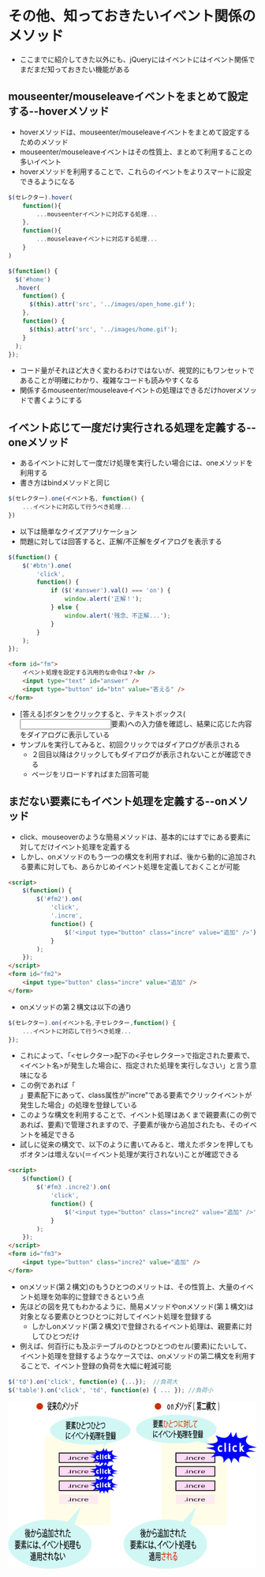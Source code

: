 # その他、知っておきたいイベント関係のメソッド

* ここまでに紹介してきた以外にも、jQueryにはイベントにはイベント関係でまだまだ知っておきたい機能がある

## mouseenter/mouseleaveイベントをまとめて設定する--hoverメソッド

* hoverメソッドは、mouseenter/mouseleaveイベントをまとめて設定するためのメソッド
* mouseenter/mouseleaveイベントはその性質上、まとめて利用することの多いイベント
* hoverメソッドを利用することで、これらのイベントをよりスマートに設定できるようになる

```js
$(セレクター).hover(
	function(){
    	...mouseenterイベントに対応する処理...
    },
    function(){
    	...mouseleaveイベントに対応する処理...
    }
)
```

```js
$(function() {
  $('#home')
  .hover(
    function() {
      $(this).attr('src', '../images/open_home.gif');
    },
    function() {
      $(this).attr('src', '../images/home.gif');
    }
  );
});
```

* コード量がそれほど大きく変わるわけではないが、視覚的にもワンセットであることが明確にわかり、複雑なコードも読みやすくなる
* 関係するmouseenter/mouseleaveイベントの処理はできるだけhoverメソッドで書くようにする

## イベント応じて一度だけ実行される処理を定義する--oneメソッド

* あるイベントに対して一度だけ処理を実行したい場合には、oneメソッドを利用する
* 書き方はbindメソッドと同じ

```js
$(セレクター).one(イベント名, function() {
	...イベントに対応して行うべき処理...
})
```

* 以下は簡単なクイズアプリケーション
* 問題に対しては回答すると、正解/不正解をダイアログを表示する

```js
$(function() {
    $('#btn').one(
        'click',
        function() {
            if ($('#answer').val() === 'on') {
                window.alert('正解！');
            } else {
                window.alert('残念、不正解...');
            }
        }
    );
});
```

```html
<form id="fm">
    イベント処理を設定する汎用的な命令は？<br />
    <input type="text" id="answer" />
    <input type="button" id="btn" value="答える" />
</form>
```

* [答える]ボタンをクリックすると、テキストボックス(<input id="answer">要素)への入力値を確認し、結果に応じた内容をダイアログに表示している
* サンプルを実行してみると、初回クリックではダイアログが表示される
    * ２回目以降はクリックしてもダイアログが表示されないことが確認できる
    * ページをリロードすればまた回答可能
    
## まだない要素にもイベント処理を定義する--onメソッド

* click、mouseoverのような簡易メソッドは、基本的にはすでにある要素に対してだけイベント処理を定義する
* しかし、onメソッドのもう一つの構文を利用すれば、後から動的に追加される要素に対しても、あらかじめイベント処理を定義しておくことが可能

```html
<script>
    $(function() {
        $('#fm2').on(
            'click',
            '.incre',
            function() {
                $('<input type="button" class="incre" value="追加" />').appendTo('#fm2');
            }
        );
    });
</script>
<form id="fm2">
    <input type="button" class="incre" value="追加" />
</form>
```

* onメソッドの第２構文は以下の通り

```js
$(セレクター).on(イベント名,子セレクター,function() {
	...イベントに対応して行うべき処理...
});
```

* これによって、「<セレクター>配下の<子セレクター>で指定された要素で、<イベント名>が発生した場合に、指定された処理を実行しなさい」と言う意味になる
* この例であれば「<form id="fm">」要素配下にあって、class属性が"incre"である要素でクリックイベントが発生した場合」の処理を登録している
* このような構文を利用することで、イベント処理はあくまで親要素(この例であれば、<form id="fm">要素)で管理されますので、子要素が後から追加されたも、そのイベントを補足できる
* 試しに従来の構文で、以下のように書いてみると、増えたボタンを押してもボオタンは増えない(＝イベント処理が実行されない)ことが確認できる

```html
<script>
    $(function() {
        $('#fm3 .incre2').on(
            'click',
            function() {
                $('<input type="button" class="incre2" value="追加" />').appendTo('#fm3');
            }
        );
    });
</script>
<form id="fm3">
    <input type="button" class="incre2" value="追加" />
</form>
```

* onメソッド(第２構文)のもうひとつのメリットは、その性質上、大量のイベント処理を効率的に登録できるという点
* 先ほどの図を見てもわかるように、簡易メソッドやonメソッド(第１構文)は対象となる要素ひとつひとつに対してイベント処理を登録する
    * しかしonメソッド(第２構文)で登録されるイベント処理は、親要素に対してひとつだけ
* 例えば、何百行にも及ぶテーブルのひとつひとつのセル(<td>要素)にたいして、イベント処理を登録するようなケースでは、onメソッドの第二構文を利用することで、イベント登録の負荷を大幅に軽減可能

```js
$('td').on('click', function(e) {...});  //負荷大
$('table').on('click', 'td', function(e) { ... }); //負荷小
```

![image](image/jquery_29.png)